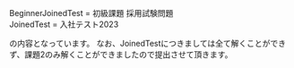 BeginnerJoinedTest = 初級課題 採用試験問題  
JoinedTest = 入社テスト2023

の内容となっています。
なお、JoinedTestにつきましては全て解くことができず、課題2のみ解くことができましたので提出させて頂きます。
